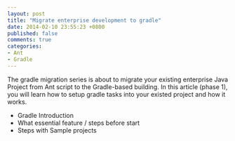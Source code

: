 ```yaml
---
layout: post
title: "Migrate enterprise development to gradle"
date: 2014-02-10 23:55:23 +0800
published: false
comments: true
categories: 
- Ant
- Gradle
---
```

The gradle migration series is about to migrate your existing enterprise Java Project from Ant script to the Gradle-based building. In this article (phase 1), you will learn how to setup gradle tasks into your existed project and how it works. 

* Gradle Introduction
* What essential feature / steps before start
* Steps with Sample projects
